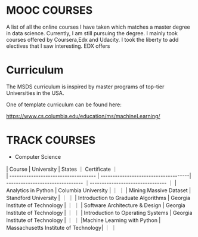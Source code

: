 # MOOC COURSES

A list of all the online courses I have taken which matches a master degree in data science. 
Currently, I am still pursuing the degree. I mainly took courses offered by Coursera,Edx and Udacity. I took the liberty to add electives that I saw interesting. 
EDX offers 

# Curriculum

The MSDS curriculum is inspired by master programs of top-tier Universities in the USA.  

One of template curriculum can be found here:

https://www.cs.columbia.edu/education/ms/machineLearning/





# TRACK COURSES


- Computer Science 

|  Course                              |  University                          | States                              ｜ Certificate                      ｜       
| ------------------------------------ | -------------------------------------| --------------------------------    ｜--------------------------------  ｜
| Analytics in Python                  | Columbia University                  |                                     ｜                                  ｜
| Mining Massive Dataset               | Standford University                 |                                     ｜                                  ｜
| Introduction to Graduate Algorithms  | Georgia Institute of Technology      |                                     ｜                                  ｜
| Software Architecture & Design       | Georgia Institute of Technology      |                                     ｜                                  ｜
| Introduction to Operating Systems    | Georgia Institute of Technology      |                                     ｜                                  ｜
|Machine Learning with Python          | Massachusetts Institute of Technology|                                     ｜                                  ｜





